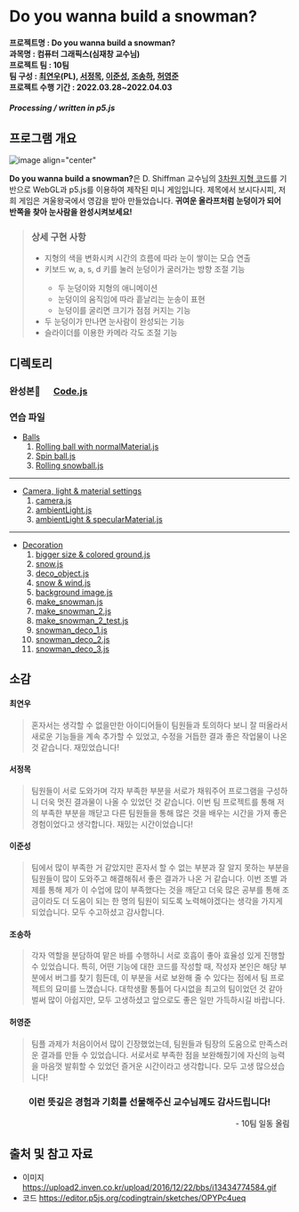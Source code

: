 # Do you wanna build a snowman?

  #### 프로젝트명 : Do you wanna build a snowman?<br/>과목명 : 컴퓨터 그래픽스(심재창 교수님)<br/>프로젝트 팀 : 10팀<br/>팀 구성 : [최연우](https://github.com/wafla)(PL), [서정목](https://github.com/SeoJeongmok), [이준성](https://github.com/leejs123), [조송하](https://github.com/Song-haJo), [허영준](https://github.com/telecom9005)<br/>프로젝트 수행 기간 : 2022.03.28~2022.04.03
##### Processing / written in p5.js

  ## 프로그램 개요
  ![image align="center"](https://user-images.githubusercontent.com/102511282/161424612-046447d3-5707-4000-bec9-af1a57666166.png)
  
  <b>Do you wanna build a snowman?</b>은 D. Shiffman 교수님의 [3차원 지형 코드](https://editor.p5js.org/codingtrain/sketches/OPYPc4ueq)를 기반으로 WebGL과 p5.js를 이용하여 제작된 미니 게임입니다. 제목에서 보시다시피, 저희 게임은 겨울왕국에서 영감을 받아 만들었습니다. <b>귀여운 올라프처럼 눈덩이가 되어 반쪽을 찾아 눈사람을 완성시켜보세요!</b>
  <blockquote>
  <h3>상세 구현 사항</h3>
  <ul><li>지형의 색을 변화시켜 시간의 흐름에 따라 눈이 쌓이는 모습 연출</li>
  <li>키보드 w, a, s, d 키를 눌러 눈덩이가 굴러가는 방향 조절 기능</li>
  <ul><li>두 눈덩이와 지형의 애니메이션</li>
  <li>눈덩이의 움직임에 따라 흩날리는 눈송이 표현</li>
  <li>눈덩이를 굴리면 크기가 점점 커지는 기능</li></ul>
  <li>두 눈덩이가 만나면 눈사람이 완성되는 기능</li>
  <li>슬라이더를 이용한 카메라 각도 조절 기능</li>
  <ul>
  </blockquote>

  ## 디렉토리
  ### 완성본🎉&nbsp; &nbsp; &nbsp;  [Code.js](https://github.com/wafla/Do-you-wanna-build-a-snowman/blob/main/Code.js "Code.js")
  ### 연습 파일
- [Balls](https://github.com/wafla/Terrain-with-Lilght-Camera-Material/tree/main/Balls "Balls")
	 1. [Rolling ball with normalMaterial.js](https://github.com/wafla/Do-you-wanna-build-a-snowman/blob/main/Balls/Rolling%20ball%20with%20normalMaterial.js "Rolling ball with normalMaterial.js")
	 2. [Spin ball.js](https://github.com/wafla/Terrain-with-Lilght-Camera-Material/blob/main/Balls/Spin%20ball.js "Spin ball.js")
	 3. [Rolling snowball.js](https://github.com/wafla/Terrain-with-Lilght-Camera-Material/blob/main/Balls/Rolling%20snowball.js "Rolling snowball.js")
---
 - [Camera, light & material settings](https://github.com/wafla/Terrain-with-Lilght-Camera-Material/tree/main/Camera%2C%20light%20%26%20material%20settings "Camera, light & material settings")
	 1. [camera.js](https://github.com/wafla/Terrain-with-Lilght-Camera-Material/blob/main/Camera%2C%20light%20%26%20material%20settings/camera.js "camera.js")
	 2. [ambientLight.js](https://github.com/wafla/Terrain-with-Lilght-Camera-Material/blob/main/Camera%2C%20light%20%26%20material%20settings/ambientLight.js "ambientLight.js")
	 3. [ambientLight & specularMaterial.js](https://github.com/wafla/Terrain-with-Lilght-Camera-Material/blob/main/Camera%2C%20light%20%26%20material%20settings/ambientLight%20%26%20specularMaterial.js "ambientLight & specularMaterial.js")
---	 
 - [Decoration](https://github.com/wafla/Terrain-with-Lilght-Camera-Material/tree/main/Decoration "Decoration")
	 1. [bigger size & colored ground.js](https://github.com/wafla/Terrain-with-Lilght-Camera-Material/blob/main/Decoration/bigger%20size%20%26%20colored%20ground.js "bigger size & colored ground.js")
	 2. [snow.js](https://github.com/wafla/Terrain-with-Lilght-Camera-Material/blob/main/Decoration/snow.js "snow.js")
	 3. [deco_object.js](https://github.com/wafla/Terrain-with-Lilght-Camera-Material/blob/main/Decoration/deco_object.js "deco_object.js")
	 4. [snow & wind.js](https://github.com/wafla/Terrain-with-Lilght-Camera-Material/blob/main/Decoration/snow%20%26%20wind.js "snow & wind.js")
	 5. [background image.js](https://github.com/wafla/Terrain-with-Lilght-Camera-Material/blob/main/Decoration/background%20image.js "background image.js")
	 6. [make_snowman.js](https://github.com/wafla/Terrain-with-Lilght-Camera-Material/blob/main/Decoration/make_snowman.js "make_snowman.js")
	 7. [make_snowman_2.js](https://github.com/wafla/Terrain-with-Lilght-Camera-Material/blob/main/Decoration/make_snowman_2.js "make_snowman_2.js")
	 8. [make_snowman_2_test.js](https://github.com/wafla/Terrain-with-Lilght-Camera-Material/blob/main/Decoration/make_snowman_2_test.js "make_snowman_2_test.js")
	  9. [snowman_deco_1.js](https://github.com/wafla/Terrain-with-Lilght-Camera-Material/blob/main/Decoration/snowman_deco_1.js "snowman_deco_1.js")
	  10. [snowman_deco_2.js](https://github.com/wafla/Terrain-with-Lilght-Camera-Material/blob/main/Decoration/snowman_deco_2.js "snowman_deco_2.js")
	  11. [snowman_deco_3.js](https://github.com/wafla/Terrain-with-Lilght-Camera-Material/blob/main/Decoration/snowman_deco_3.js "snowman_deco_3.js")

## 소감
	  
#### 최연우
> 혼자서는 생각할 수 없을만한 아이디어들이 팀원들과 토의하다 보니 잘 떠올라서 새로운 기능들을 계속 추가할 수 있었고, 수정을 거듭한 결과 좋은 작업물이 나온 것 같습니다. 재밌었습니다!

#### 서정목
> 팀원들이 서로 도와가며 각자 부족한 부분을 서로가 채워주어 프로그램을 구성하니 더욱 멋진 결과물이 나올 수 있었던 것 같습니다. 이번 팀 프로젝트를 통해 저의 부족한 부분을 깨닫고 다른 팀원들을 통해 많은 것을 배우는 시간을 가져 좋은 경험이었다고 생각합니다. 재밌는 시간이었습니다!

#### 이준성
> 팀에서 많이 부족한 거 같았지만 혼자서 할 수 없는 부분과 잘 알지 못하는 부분을 팀원들이 많이 도와주고 해결해줘서 좋은 결과가 나온 거 같습니다. 이번 조별 과제를 통해 제가 이 수업에 많이 부족했다는 것을 깨닫고 더욱 많은 공부를 통해 조금이라도 더 도움이 되는 한 명의 팀원이 되도록 노력해야겠다는 생각을 가지게 되었습니다. 모두 수고하셨고 감사합니다.

#### 조송하
> 각자 역할을 분담하여 맡은 바를 수행하니 서로 호흡이 좋아 효율성 있게 진행할 수 있었습니다. 특히, 어떤 기능에 대한 코드를 작성할 때, 작성자 본인은 해당 부분에서 버그를 찾기 힘든데, 이 부분을 서로 보완해 줄 수 있다는 점에서 팀 프로젝트의 묘미를 느꼈습니다. 대학생활 통틀어 다시없을 최고의 팀이었던 것 같아 벌써 많이 아쉽지만, 모두 고생하셨고 앞으로도 좋은 일만 가득하시길 바랍니다. 

#### 허영준
> 팀플 과제가 처음이어서 많이 긴장했었는데, 팀원들과 팀장의 도움으로 만족스러운 결과를 만들 수 있었습니다. 서로서로 부족한 점을 보완해줬기에 자신의 능력을 마음껏 발휘할 수 있었던 즐거운 시간이라고 생각합니다. 모두 고생 많으셨습니다!

<h3 align="center">이런 뜻깊은 경험과 기회를 선물해주신 교수님께도 감사드립니다!</h3>
	<p align="right">- 10팀 일동 올림</p>

  ## 출처 및 참고 자료
  - 이미지
  https://upload2.inven.co.kr/upload/2016/12/22/bbs/i13434774584.gif
- 코드
  https://editor.p5js.org/codingtrain/sketches/OPYPc4ueq
